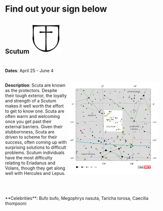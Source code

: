 # Find out your sign below

## Scutum <img width="100" height="100" src="constellations/Scutum_sign.png"> <br /><br />
**Dates**: April 25 - June 4  <br /> <br /> 
<p> <img align="right" width="300" height="300" src="constellations/Scutum.png"/> 
  <b>Description</b>: Scuta are known as the protectors. Despite their tough exterior, the loyalty and strength of a Scutum makes it well worth the effort to get to know one. Scuta are often warm and welcoming once you get past their external barriers. Given their stubbornness, Scuta are driven to scheme for their success, often coming up with surprising solutions to difficult problems. Scutum individuals have the most difficulty relating to Eriadanus and Volans, though they get along well with Hercules and Lepus. </p> <br /><br /> <br /> 
**Celebrities**: Bufo bufo, Megophrys nasuta, Taricha torosa, Caecilia thompsoni<br />



